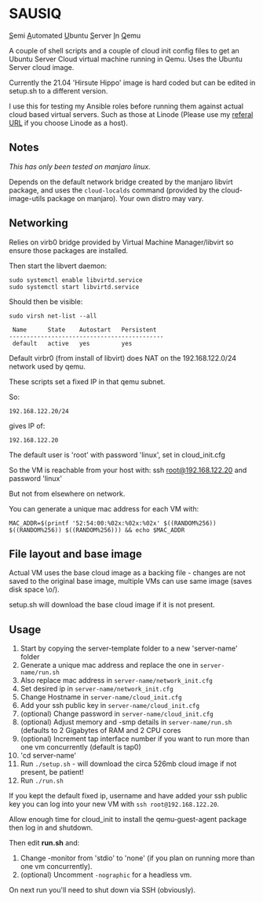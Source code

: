 # SAUSIQ

<u>S</u>emi <u>A</u>utomated <u>U</u>buntu <u>S</u>erver <u>I</u>n <u>Q</u>emu

A couple of shell scripts and a couple of cloud init config files to get an Ubuntu Server Cloud virtual machine running in Qemu. Uses the Ubuntu Server cloud image.

Currently the 21.04 'Hirsute Hippo' image is hard coded but can be edited in setup.sh to a different version.

I use this for testing my Ansible roles before running them against actual cloud based virtual servers. Such as those at Linode (Please use my [referal URL](https://www.linode.com/?r=dab963ab63e7e4f2a6f32c334bf839513928ff5d) if you choose Linode as a host).

## Notes

_This has only been tested on manjaro linux._

Depends on the default network bridge created by the manjaro libvirt package, and uses the `cloud-localds` command (provided by the cloud-image-utils package on manjaro). Your own distro may vary.


## Networking

Relies on virb0 bridge provided by Virtual Machine Manager/libvirt so ensure those packages are installed.

Then start the libvert daemon:

```
sudo systemctl enable libvirtd.service
sudo systemctl start libvirtd.service
```
Should then be visible:
```
sudo virsh net-list --all

 Name      State    Autostart   Persistent
--------------------------------------------
 default   active   yes         yes

```

Default virbr0 (from install of libvirt) does NAT on the 192.168.122.0/24 network used by qemu.

These scripts set a fixed IP in that qemu subnet.

So:
```
192.168.122.20/24
```
gives IP of:
```
192.168.122.20
```

The default user is 'root' with password 'linux', set in cloud_init.cfg

So the VM is reachable from your host with:
ssh root@192.168.122.20 and password 'linux'

But not from elsewhere on network.

You can generate a unique mac address for each VM with:
```
MAC_ADDR=$(printf '52:54:00:%02x:%02x:%02x' $((RANDOM%256)) $((RANDOM%256)) $((RANDOM%256))) && echo $MAC_ADDR
```

## File layout and base image

Actual VM uses the base cloud image as a backing file - changes are not saved to the original base image, multiple VMs can use same image (saves disk space \o/).

setup.sh will download the base cloud image if it is not present.


## Usage

1. Start by copying the server-template folder to a new 'server-name' folder
2. Generate a unique mac address and replace the one in `server-name/run.sh`
3. Also replace mac address in `server-name/network_init.cfg`
4. Set desired ip in `server-name/network_init.cfg`
5. Change Hostname in `server-name/cloud_init.cfg`
6. Add your ssh public key in `server-name/cloud_init.cfg`
7. (optional) Change password in `server-name/cloud_init.cfg`
8. (optional) Adjust memory and -smp details in `server-name/run.sh` (defaults to 2 Gigabytes of RAM and 2 CPU cores
9. (optional) Increment tap interface number if you want to run more than one vm concurrently (default is tap0)
10. 'cd server-name'
11. Run `./setup.sh` - will download the circa 526mb cloud image if not present, be patient!
12. Run `./run.sh`

If you kept the default fixed ip, username and have added your ssh public key you can log into your new VM with `ssh root@192.168.122.20`.

Allow enough time for cloud_init to install the qemu-guest-agent package then log in and shutdown.

Then edit **run.sh** and:

1. Change -monitor from 'stdio' to 'none' (if you plan on running more than one vm concurrently).
2. (optional) Uncomment `-nographic` for a headless vm.

On next run you'll need to shut down via SSH (obviously).



